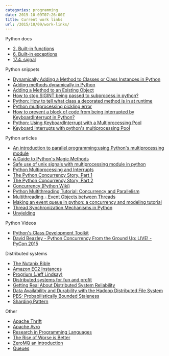 ```yaml
---
categories: programming
date: 2015-10-09T07:26:00Z
title: Current work links
url: /2015/10/09/work-links/
---
```


Python docs

* [2. Built-in functions](https://docs.python.org/2/library/functions.html)
* [6. Built-in exceptions](https://docs.python.org/2/library/exceptions.html#exceptions.Exception)
* [17.4. signal](https://docs.python.org/2/library/signal.html)

Python snippets

* [Dynamically Adding a Method to Classes or Class Instances in Python](https://www.ianlewis.org/en/dynamically-adding-method-classes-or-class-instanc)
* [Adding methods dynamically in Python](http://igorsobreira.com/2011/02/06/adding-methods-dynamically-in-python.html)
* [Adding a Method to an Existing Object](http://stackoverflow.com/questions/972/adding-a-method-to-an-existing-object)
* [How to stop SIGINT being passed to subprocess in python?](http://stackoverflow.com/questions/3232613/how-to-stop-sigint-being-passed-to-subprocess-in-python)
* [Python: How to tell what class a decorated method is in at runtime](https://andrewbrookins.com/tech/how-to-get-the-name-of-the-class-of-a-decorated-method-in-python/)
* [Python multiprocessing pickling error](http://stackoverflow.com/questions/8804830/python-multiprocessing-pickling-error)
* [How to prevent a block of code from being interrupted by KeyboardInterrupt in Python?](http://stackoverflow.com/questions/842557/how-to-prevent-a-block-of-code-from-being-interrupted-by-keyboardinterrupt-in-py)
* [Python: Using KeyboardInterrupt with a Multiprocessing Pool](http://noswap.com/blog/python-multiprocessing-keyboardinterrupt)
* [Keyboard Interrupts with python's multiprocessing Pool](http://stackoverflow.com/questions/1408356/keyboard-interrupts-with-pythons-multiprocessing-pool)

Python articles

* [An introduction to parallel programming:using Python's multiprocessing module](http://sebastianraschka.com/Articles/2014_multiprocessing_intro.html)
* [A Guide to Python's Magic Methods](http://www.rafekettler.com/magicmethods.html)
* [Safe use of unix signals with multiprocessing module in python](https://vimmaniac.com/blog/codejunkie/safe-use-of-unix-signals-with-multiprocessing-module-in-python/)
* [Python Multiprocessing and Interrupts](http://jtushman.github.io/blog/2014/01/14/python-%7C-multiprocessing-and-interrupts/)
* [The Python Concurrency Story, Part 1](http://migrateup.com/python-concurrency-story-pt1/#)
* [The Python Concurrency Story, Part 2](http://migrateup.com/python-concurrency-story-pt2/#)
* [Concurrency (Python Wiki)](https://wiki.python.org/moin/Concurrency/)
* [Python Multithreading Tutorial: Concurrency and Parallelism](http://www.toptal.com/python/beginners-guide-to-concurrency-and-parallelism-in-python)
* [Multithreading - Event Objects between Threads](http://www.bogotobogo.com/python/Multithread/python_multithreading_Event_Objects_between_Threads.php)
* [Making an event queue in python: a concurrency and modeling tutorial](https://m7i.org/tutorials/python-event-queue-concurrency-modeling/)
* [Thread Synchronization Mechanisms in Python](http://effbot.org/zone/thread-synchronization.htm)
* [Unyielding](https://glyph.twistedmatrix.com/2014/02/unyielding.html)

Python Videos

* [Python's Class Development Toolkit](https://www.youtube.com/watch?v=HTLu2DFOdTg)
* [David Beazley - Python Concurrency From the Ground Up: LIVE! - PyCon 2015](https://www.youtube.com/watch?v=MCs5OvhV9S4)

Distributed systems

* [The Nutanix Bible](http://stevenpoitras.com/the-nutanix-bible/)
* [Amazon EC2 Instances](https://aws.amazon.com/ec2/instance-types/)
* [Progrium (Jeff Lindsay)](http://progrium.com/blog/)
* [Distributed systems for fun and profit](http://book.mixu.net/distsys/single-page.html)
* [Getting Real About Distributed System Reliability](http://blog.empathybox.com/post/19574936361/getting-real-about-distributed-system-reliability)
* [Data Availability and Durability with the Hadoop Distributed File System](http://static.usenix.org/publications/login/2012-02/pdfs/Chansler.pdf)
* [PBS: Probabilistically Bounded Staleness](http://pbs.cs.berkeley.edu/#demo)
* [Sharding Pattern](https://msdn.microsoft.com/en-us/library/dn589797.aspx)

Other

* [Apache Thrift](http://thrift.apache.org/)
* [Apache Avro](https://avro.apache.org/)
* [Research in Programming Languages](http://tagide.com/blog/academia/research-in-programming-languages/)
* [The Rise of Worse is Better](http://www.dreamsongs.com/RiseOfWorseIsBetter.html)
* [ZeroMQ an introduction](http://nichol.as/zeromq-an-introduction)
* [Queues](http://queues.io/)
